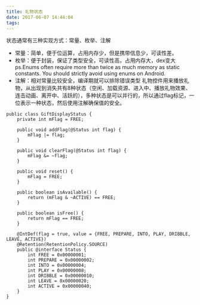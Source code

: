 ```yaml
---
title: 礼物状态
date: 2017-06-07 14:44:04
tags:
---
```

状态通常有三种实现方式：常量、枚举、注解
- 常量：简单，便于位运算，占用内存少，但是携带信息少，可读性差。
- 枚举：便于封装，保证了类型安全，可读性高，占用内存大，dex变大
ps.Enums often require more than twice as much memory as static constants. You should strictly avoid using enums on Android.
- 注解：相对常量比较安全，编译期就可以排除错误类型
礼物控件用来播放礼物，从出现到消失共有8种状态（空闲、加载资源、进入中、播放礼物效果、连击动画、离开中、活跃的），多种状态是可以并行的，所以通过flag标记，一位表示一种状态，然后使用注解确保值的安全。
<!-- more -->
```
public class GiftDisplayStatus {
    private int mFlag = FREE;

    public void addFlag(@Status int flag) {
        mFlag |= flag;
    }

    public void clearFlag(@Status int flag) {
        mFlag &= ~flag;
    }

    public void reset() {
        mFlag = FREE;
    }

    public boolean isAvailable() {
        return (mFlag & ~ACTIVE) == FREE;
    }

    public boolean isFree() {
        return mFlag == FREE;
    }

    @IntDef(flag = true, value = {FREE, PREPARE, INTO, PLAY, DRIBBLE, LEAVE, ACTIVE})
    @Retention(RetentionPolicy.SOURCE)
    public @interface Status {
        int FREE = 0x00000001;
        int PREPARE = 0x00000002;
        int INTO = 0x00000004;
        int PLAY = 0x00000008;
        int DRIBBLE = 0x00000010;
        int LEAVE = 0x00000020;
        int ACTIVE = 0x00000040;
    }
}
```